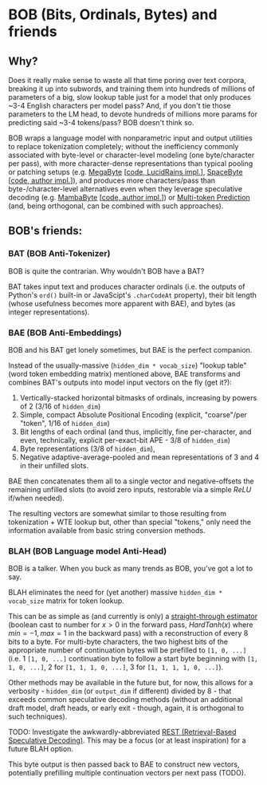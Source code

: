 # BOB (Bits, Ordinals, Bytes) and friends

## Why?
Does it really make sense to waste all that time poring over text corpora, breaking it up into subwords, and training them into hundreds of millions of parameters of a big, slow lookup table just for a model that only produces ~3-4 English characters per model pass? And, if you don't tie those parameters to the LM head, to devote hundreds of millions more params for predicting said ~3-4 tokens/pass? BOB doesn't think so.

BOB wraps a language model with nonparametric input and output utilities to replace tokenization completely; without the inefficiency commonly associated with byte-level or character-level modeling (one byte/character per pass), with more character-dense representations than typical pooling or patching setups (e.g. [MegaByte](https://arxiv.org/abs/2305.07185) [[code, LucidRains impl.](https://github.com/lucidrains/MEGABYTE-pytorch)], [SpaceByte](https://arxiv.org/abs/2404.14408) [[code, author impl.](https://github.com/kjslag/spacebyte)]), and produces more characters/pass than byte-/character-level alternatives even when they leverage speculative decoding (e.g. [MambaByte](https://arxiv.org/abs/2401.13660) [[code, author impl.](https://github.com/jxiw/MambaByte)]) or [Multi-token Prediction](https://arxiv.org/abs/2404.19737) (and, being orthogonal, can be combined with such approaches). 

## BOB's friends:

### BAT (BOB Anti-Tokenizer)
BOB is quite the contrarian. Why wouldn't BOB have a BAT?

BAT takes input text and produces character ordinals (i.e. the outputs of Python's `ord()` built-in or JavaScipt's `.charCodeAt` property), their bit length (whose usefulness becomes more apparent with BAE), and bytes (as integer representations).

### BAE (BOB Anti-Embeddings)
BOB and his BAT get lonely sometimes, but BAE is the perfect companion.

Instead of the usually-massive (`hidden_dim * vocab_size`) "lookup table" (word token embedding matrix) mentioned above, BAE transforms and combines BAT's outputs into model input vectors on the fly (get it?): 

1. Vertically-stacked horizontal bitmasks of ordinals, increasing by powers of 2 (3/16 of `hidden_dim`)
2. Simple, compact Absolute Positional Encoding (explicit, "coarse"/per "token", 1/16 of `hidden_dim`)
3. Bit lengths of each ordinal (and thus, implicitly, fine per-character, and even, technically, explicit per-exact-bit APE - 3/8 of `hidden_dim`)
4. Byte representations (3/8 of `hidden_dim`),
5. Negative adaptive-average-pooled and mean representations of 3 and 4 in their unfilled slots.

BAE then concatenates them all to a single vector and negative-offsets the remaining unfilled slots (to avoid zero inputs, restorable via a simple $`ReLU`$ if/when needed).

The resulting vectors are somewhat similar to those resulting from tokenization + WTE lookup but, other than special "tokens," only need the information available from basic string conversion methods.

### BLAH (BOB Language model Anti-Head)
BOB is a talker. When you buck as many trends as BOB, you've got a lot to say.

BLAH eliminates the need for (yet another) massive `hidden_dim * vocab_size` matrix for token lookup. 

This can be as simple as (and currently is only) a [straight-through estimator](https://arxiv.org/abs/1308.3432) (boolean cast to number for $`x > 0`$ in the forward pass, $`HardTanh(x)`$ where $`min = -1, max = 1`$ in the backward pass) with a reconstruction of every 8 bits to a byte. For multi-byte characters, the two highest bits of the appropriate number of continuation bytes will be prefilled to `[1, 0, ...]` (i.e. 1 `[1, 0, ...]` continuation byte to follow a start byte beginning with `[1, 1, 0, ...]`, 2 for `[1, 1, 1, 0, ...]`, 3 for `[1, 1, 1, 1, 0, ...]`). 

Other methods may be available in the future but, for now, this allows for a verbosity - `hidden_dim` (or `output_dim` if different) divided by 8 - that exceeds common speculative decoding methods (without an additional draft model, draft heads, or early exit - though, again, it is orthogonal to such techniques).

TODO: Investigate the awkwardly-abbreviated [REST (Retrieval-Based Speculative Decoding)](https://arxiv.org/abs/2311.08252). This may be a focus (or at least inspiration) for a future BLAH option.

This byte output is then passed back to BAE to construct new vectors, potentially prefilling multiple continuation vectors per next pass (TODO).
